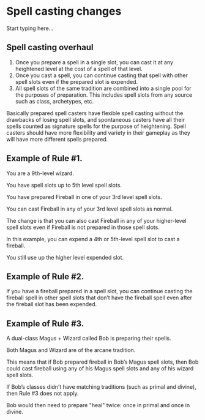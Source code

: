 # Spell casting changes

Start typing here...

## Spell casting overhaul

1. Once you prepare a spell in a single slot, you can cast it at any heightened level at the cost of a spell of that level.
2. Once you cast a spell, you can continue casting that spell with other spell slots even if the prepared slot is expended.
3. All spell slots of the same tradition are combined into a single pool for the purposes of preparation. This includes spell slots from any source such as class, archetypes, etc.

Basically prepared spell casters have flexible spell casting without the drawbacks of losing spell slots,
and spontaneous casters have all their spells counted as signature spells for the purpose of heightening.
Spell casters should have more flexibility and variety in their gameplay
as they will have more different spells prepared.

## Example of Rule #1.

You are a 9th-level wizard.

You have spell slots up to 5th level spell slots.

You have prepared Fireball in one of your 3rd level spell slots.

You can cast Fireball in any of your 3rd level spell slots as normal.

The change is that you can also cast Fireball in any of your higher-level spell slots even if Fireball is not prepared in those spell slots.

In this example, you can expend a 4th or 5th-level spell slot to cast a fireball.

You still use up the higher level expended slot.

## Example of Rule #2.

If you have a fireball prepared in a spell slot, you can continue casting the fireball spell in other spell slots
that don’t have the fireball spell even after the fireball slot has been expended.

## Example of Rule #3.

A dual-class Magus + Wizard called Bob is preparing their spells.

Both Magus and Wizard are of the arcane tradition.

This means that if Bob prepared fireball in Bob’s Magus spell slots,
then Bob could cast fireball using any of his Magus spell slots and any of his wizard spell slots.

If Bob’s classes didn't have matching traditions (such as primal and divine), then Rule #3 does not apply.

Bob would then need to prepare "heal" twice: once in primal and once in divine.
